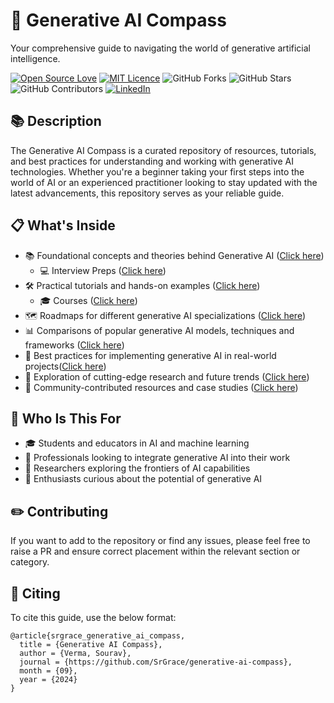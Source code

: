 # 🧭 Generative AI Compass
Your comprehensive guide to navigating the world of generative artificial intelligence.

[![Open Source Love](https://badges.frapsoft.com/os/v2/open-source.svg?v=103)](https://github.com/ellerbrock/open-source-badges/)
[![MIT Licence](https://badges.frapsoft.com/os/mit/mit.svg?v=103)](https://opensource.org/licenses/mit-license.php)
![GitHub Forks](https://img.shields.io/github/forks/SrGrace/generative-ai-compass?style=social)
![GitHub Stars](https://img.shields.io/github/stars/SrGrace/generative-ai-compass?style=social)
![GitHub Contributors](https://img.shields.io/github/contributors/SrGrace/generative-ai-compass?style=social)
[![LinkedIn](https://img.shields.io/badge/linkedin-%230077B5.svg?logo=linkedin&logoColor=white)](https://www.linkedin.com/in/srgrace)


## 📚 Description

The Generative AI Compass is a curated repository of resources, tutorials, and best practices for understanding and working with generative AI technologies. Whether you're a beginner taking your first steps into the world of AI or an experienced practitioner looking to stay updated with the latest advancements, this repository serves as your reliable guide.

## 📋 What's Inside

- 📚 Foundational concepts and theories behind Generative AI ([Click here](https://github.com/SrGrace/generative-ai-compass/tree/main/concepts_and_theories))
  - 💻 Interview Preps ([Click here](https://github.com/SrGrace/generative-ai-compass/tree/main/concepts_and_theories))
- 🛠️ Practical tutorials and hands-on examples ([Click here](https://github.com/SrGrace/generative-ai-compass/tree/main/practical_tutorials))
  - 🎓 Courses ([Click here](https://github.com/SrGrace/generative-ai-compass/tree/main/practical_tutorials))
- 🗺️ Roadmaps for different generative AI specializations ([Click here](https://github.com/SrGrace/generative-ai-compass/tree/main/gen-ai-roadmap))
- 📊 Comparisons of popular generative AI models, techniques and frameworks ([Click here](https://github.com/SrGrace/generative-ai-compass/tree/main/comparative_studies))
- 🚀 Best practices for implementing generative AI in real-world projects([Click here](https://github.com/SrGrace/generative-ai-compass/tree/main/best_practices))
- 🔮 Exploration of cutting-edge research and future trends ([Click here](https://github.com/SrGrace/generative-ai-compass/tree/main/research_and_future_trends))
- 🤝 Community-contributed resources and case studies ([Click here](https://github.com/SrGrace/generative-ai-compass/tree/main/community_contributed_resources))

## 👥 Who Is This For

- 🎓 Students and educators in AI and machine learning
- 💼 Professionals looking to integrate generative AI into their work
- 🔬 Researchers exploring the frontiers of AI capabilities
- 🌱 Enthusiasts curious about the potential of generative AI


## ✏️ Contributing

If you want to add to the repository or find any issues, please feel free to raise a PR and ensure correct placement within the relevant section or category.

## 📌 Citing

To cite this guide, use the below format:
```
@article{srgrace_generative_ai_compass,
  title = {Generative AI Compass},
  author = {Verma, Sourav},
  journal = {https://github.com/SrGrace/generative-ai-compass},
  month = {09},
  year = {2024}
}
```
